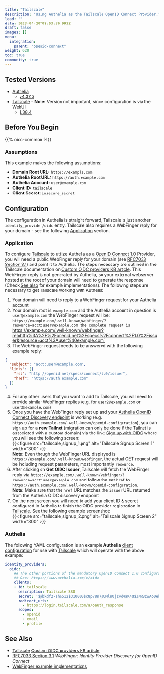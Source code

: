 ```yaml
---
title: "Tailscale"
description: "Using Authelia as the Tailscale OpenID Connect Provider."
lead: ""
date: 2023-04-20T08:53:36.993Z
draft: false
images: []
menu:
  integration:
    parent: "openid-connect"
weight: 620
toc: true
community: true
---
```


## Tested Versions

* [Authelia]
  * [v4.37.5](https://github.com/authelia/authelia/releases/tag/v4.37.5)
* [Tailscale] - **Note:** Version not important, since configuration is via the WebUI
  * [1.38.4](https://github.com/tailscale/tailscale/releases/tag/v1.38.4)

## Before You Begin

{{% oidc-common %}}

### Assumptions

This example makes the following assumptions:

* __Domain Root URL:__ `https://example.com`
* __Authelia Root URL:__ `https://auth.example.com`
* __Authelia Account:__ `user@example.com`
* __Client ID:__ `tailscale`
* __Client Secret:__ `insecure_secret`


## Configuration
The configuration in Authelia is straight forward, Tailscale is just another `identity_provider/oidc` entry.
Tailscale also requires a WebFinger reply for your domain - see the following [Application](#application)
section.


### Application

To configure [Tailscale] to utilize Authelia as a [OpenID Connect 1.0] Provider, you will need a public WebFinger reply
for your domain (see [RFC7033 Section 3.1]) and point it to Authelia. The steps necessary are outlined in the Tailscale
documentation on [Custom OIDC providers KB article]. This WebFinger reply is not generated by Authelia, so your external
webserver hosted at the root of your domain will need to generate the response (Check [See also](#see-also) for example
implementations). The following steps are necessary to get Tailscale working with Authelia:

1. Your domain will need to reply to a WebFinger request for your Authelia account
2. Your domain root is `example.com` and the Authelia account in question is `user@example.com` the WebFinger request
will be: `https://example.com/.well-known/webfinger/?resource=acct:user@example.com the complete request is `https://example.com/.well-known/webfinger?rel=http%3A%2F%2Fopenid.net%2Fspecs%2Fconnect%2F1.0%2Fissuer&resource=acct%3Auser%40example.com`
3. The WebFinger request needs to be answered with the following example reply:
```json
{
  "subject": "acct:user@example.com",
  "links": [{
    "rel": "http://openid.net/specs/connect/1.0/issuer",
    "href": "https://auth.example.com"
  }]
}
```
4. For any other users that you want to add to Tailscale, you will need to provide similar WebFinger replies (e.g. for `user2@example.com` or `user3@example.com`)
5. Once you have the WebFinger reply set up and your [Authelia OpenID Connect Discovery endpoint](https://www.authelia.com/integration/openid-connect/introduction/#well-known-discovery-endpoints) is working (e.g. `https://auth.example.com/.well-known/openid-configuration`), you can sign up for a **new Tailnet** (migration can only be done if the Tailnet is associated with a custom domain) via the link: [Sign up with OIDC](https://login.tailscale.com/start/oidc) where you will see the following screen: \
{{< figure src="tailscale_signup_1.png" alt="Tailscale Signup Screen 1" width="300" >}} \
**Note:** Even though the WebFinger URL displayed is `https://example.com/.well-known/webfinger`, the actual GET request will be including request parameters, most importantly `resource`.
6. After clicking on **Get OIDC Issuer**, Tailscale will fetch the WebFinger reply via `https://example.com/.well-known/webfinger/?resource=acct:user@example.com` and follow the set `href` to `https://auth.example.com/.well-known/openid-configuration`. \
**Note:** Make sure that the `href` URL matches the `issuer` URL returned from the Authelia OIDC discovery endpoint
7. On the next screen you will need to add your client ID & secret configured in Authelia to finish the OIDC provider registration in [Tailscale]. See the following example screenshot: \
{{< figure src="tailscale_signup_2.png" alt="Tailscale Signup Screen 2" width="300" >}}


### Authelia

The following YAML configuration is an example __Authelia__
[client configuration](../../../configuration/identity-providers/open-id-connect.md#clients) for use with [Tailscale] which
will operate with the above example:

```yaml
identity_providers:
  oidc:
    ## The other portions of the mandatory OpenID Connect 1.0 configuration go here.
    ## See: https://www.authelia.com/c/oidc
    clients:
    - id: tailscale
      description: Tailscale SSO
      secret: '$pbkdf2-sha512$310000$c8p78n7pUMln0jzvd4aK4Q$JNRBzwAo0ek5qKn50cFzzvE9RXV88h1wJn5KGiHrD0YKtZaR/nCb2CJPOsKaPK0hjf.9yHxzQGZziziccp6Yng'  # The digest of 'insecure_secret'.
      redirect_uris:
        - https://login.tailscale.com/a/oauth_response
      scopes:
        - openid
        - email
        - profile
```

## See Also

- [Tailscale] [Custom OIDC providers KB article]
- [RFC7033 Section 3.1] _WebFinger: Identity Provider Discovery for OpenID Connect_
- [WebFinger example implementations](https://webfinger.net/code/)

[Authelia]: https://www.authelia.com
[Tailscale]: https://tailscale.com
[Custom OIDC providers KB article]: https://tailscale.com/kb/1240/sso-custom-oidc/
[RFC7033 Section 3.1]: https://datatracker.ietf.org/doc/html/rfc7033#section-3.1
[OpenID Connect 1.0]: ../../openid-connect/introduction.md
